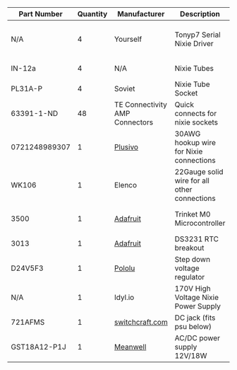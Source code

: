 |   Part Number  |Quantity|Manufacturer|Description|Source|
|--------------|--------|------------|-----------|-------|
|N/A             | 4      | Yourself   | Tonyp7 Serial Nixie Driver  | you can find the plans [here](https://github.com/tonyp7/SerialNixieDriver)|
|  IN-12a |4 | N/A  |  Nixie Tubes |  [Tubes-Store](https://tubes-store.com) |
| PL31A-P  |  4 | Soviet   |  Nixie Tube Socket | [Tubes-Store](https://tubes-store.com)  |
| 63391-1-ND   | 48  |   	TE Connectivity AMP Connectors |  Quick connects for nixie sockets | [Digikey](https://www.digikey.com/products/en?keywords=63391-1-ND)  |
| 0721248989307|1|[Plusivo](www.plusivo.com)| 30AWG hookup wire for Nixie connections| [Amazon Page](https://www.amazon.com/gp/product/B07T1MR9C4)|
|WK106| 1| Elenco | 22Gauge solid wire for all other connections| | just easier to use for and a bit more robust for higher current draw before voltage boost|
| 3500 | 1 | [Adafruit](www.adafruit.com) | Trinket M0 Microcontroller | [Adafruit Trinket M0](https://www.adafruit.com/product/3500#description)|
| 3013 | 1 | [Adafruit](www.adafruit.com) | DS3231 RTC breakout | [Adafruit DS3231](https://www.adafruit.com/product/3013)|
| D24V5F3 | 1 | [Pololu](www.pololu.com) | Step down voltage regulator | [Pololu](https://www.pololu.com/product/2842)|
| N/A | 1 | Idyl.io | 170V High Voltage Nixie Power Supply | [Tindie](https://www.tindie.com/products/tonyp7/170v-high-voltage-nixie-power-supply/#product-description) |
|721AFMS | 1 | [switchcraft.com](www.switchcraft.com) | DC jack (fits psu below) | [Digikey](https://www.digikey.com/products/en?keywords=SC3721-ND) |
|  	GST18A12-P1J | 1 | [Meanwell](https://www.meanwellusa.com/) | AC/DC power supply 12V/18W | [Digikey](https://www.digikey.com/products/en?keywords=1866-2052-ND)|
